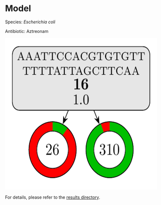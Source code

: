 
# Model

Species: *Escherichia coli*

Antibiotic: Aztreonam

<img src="./model.png" width=500 height=500 />

For details, please refer to the [results directory](../../../../../results/cart_b/escherichia%20coli/aztreonam/repeat_9/).

